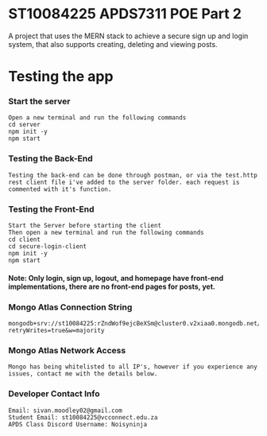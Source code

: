 # ST10084225 APDS7311 POE Part 2
A project that uses the MERN stack to achieve a secure sign up and login system, that also supports creating, deleting and viewing posts.

# Testing the app
### Start the server
```
Open a new terminal and run the following commands
cd server
npm init -y
npm start
```

### Testing the Back-End
```
Testing the back-end can be done through postman, or via the test.http rest client file i've added to the server folder. each request is commented with it's function.
```

### Testing the Front-End
```
Start the Server before starting the client
Then open a new terminal and run the following commands
cd client
cd secure-login-client
npm init -y
npm start
```
#### Note: Only login, sign up, logout, and homepage have front-end implementations, there are no front-end pages for posts, yet.

### Mongo Atlas Connection String
```
mongodb+srv://st10084225:rZndWof9ejcBeXSm@cluster0.v2xiaa0.mongodb.net/test?retryWrites=true&w=majority
```

### Mongo Atlas Network Access
```
Mongo has being whitelisted to all IP's, however if you experience any issues, contact me with the details below.
```

### Developer Contact Info
```
Email: sivan.moodley02@gmail.com
Student Email: st10084225@vcconnect.edu.za
APDS Class Discord Username: Noisyninja
```

